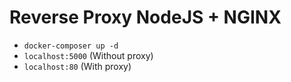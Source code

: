 # Reverse Proxy NodeJS + NGINX

- `docker-composer up -d`
- `localhost:5000` (Without proxy)
- `localhost:80` (With proxy)
